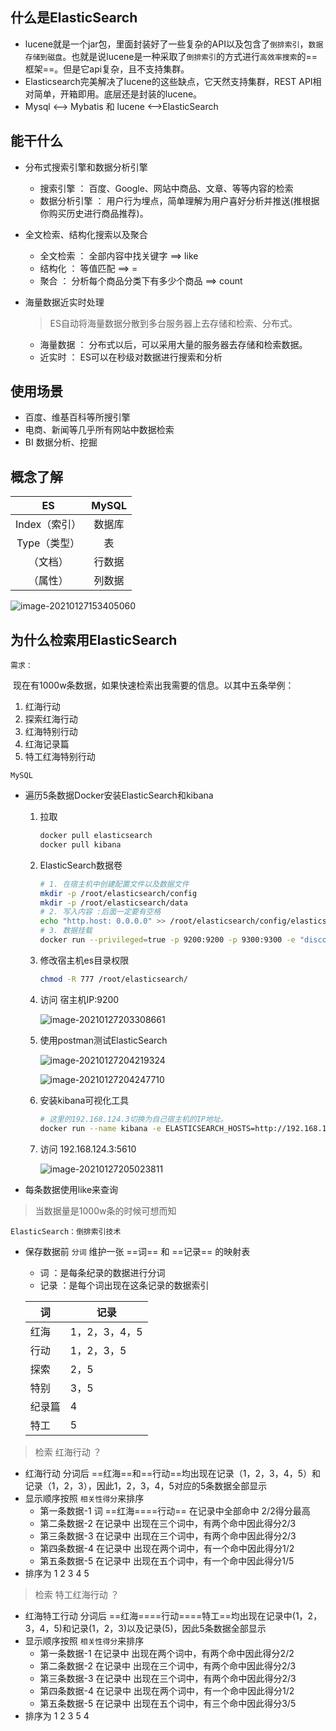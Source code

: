 ## 什么是ElasticSearch

* lucene就是一个jar包，里面封装好了一些复杂的API以及包含了`倒排索引`，`数据存储到磁盘`。也就是说lucene是一种采取了`倒排索引`的方式进行`高效率搜索`的==框架==。但是它api复杂，且不支持集群。
* Elasticsearch完美解决了lucene的这些缺点，它天然支持集群，REST API相对简单，开箱即用。底层还是封装的lucene。
* Mysql  <--> Mybatis   和   lucene  <-->ElasticSearch



## 能干什么

* 分布式搜索引擎和数据分析引擎

	* 搜索引擎 ： 百度、Google、网站中商品、文章、等等内容的检索
	* 数据分析引擎 ： 用户行为埋点，简单理解为用户喜好分析并推送(推根据你购买历史进行商品推荐)。

* 全文检索、结构化搜索以及聚合

	* 全文检索 ： 全部内容中找关键字  ==> like
	* 结构化 ： 等值匹配   ==> =   
	* 聚合 ： 分析每个商品分类下有多少个商品  ==> count

* 海量数据近实时处理

	> ES自动将海量数据分散到多台服务器上去存储和检索、分布式。

	* 海量数据 ： 分布式以后，可以采用大量的服务器去存储和检索数据。
	* 近实时 ： ES可以在秒级对数据进行搜索和分析



## 使用场景

* 百度、维基百科等所搜引擎
* 电商、新闻等几乎所有网站中数据检索
* BI 数据分析、挖掘





## 概念了解

|      ES       | MySQL  |
| :-----------: | :----: |
| Index（索引） | 数据库 |
| Type（类型）  |   表   |
|   （文档）    | 行数据 |
|   （属性）    | 列数据 |

![image-20210127153405060](第一章-Elasticsearch.assets/image-20210127153405060.png)





## 为什么检索用ElasticSearch

`需求：`

​	现在有1000w条数据，如果快速检索出我需要的信息。以其中五条举例：

1. 红海行动
2. 探索红海行动
3. 红海特别行动
4. 红海记录篇
5. 特工红海特别行动

`MySQL`

* 遍历5条数据Docker安装ElasticSearch和kibana

	1. 拉取

		```bash
		docker pull elasticsearch
		docker pull kibana
		```

	2. ElasticSearch数据卷

		```bash
		# 1. 在宿主机中创建配置文件以及数据文件
		mkdir -p /root/elasticsearch/config
		mkdir -p /root/elasticsearch/data
		# 2. 写入内容 :后面一定要有空格
		echo "http.host: 0.0.0.0" >> /root/elasticsearch/config/elasticsearch.yml
		# 3. 数据挂载
		docker run --privileged=true -p 9200:9200 -p 9300:9300 -e "discovery.type=single-node" -e ES_JAVA_OPTS="-Xms512m -Xmx512m" -v /root/elasticsearch/config/elasticsearch.yml:/usr/share/elasticsearch/config/elasticsearch.yml -v /root/elasticsearch/data:/usr/share/elasticsearch/data -v /root/elasticsearch/plugins:/usr/share/elasticsearch/plugins -d --name es elasticsearch
		```

	3. 修改宿主机es目录权限

		```bash
		chmod -R 777 /root/elasticsearch/
		```

		

	4. 访问 宿主机IP:9200

		![image-20210127203308661](第一章-Elasticsearch介绍.assets/image-20210127203308661.png)

	

	5. 使用postman测试ElasticSearch

		![image-20210127204219324](第一章-Elasticsearch介绍.assets/image-20210127204219324.png)

		![image-20210127204247710](第一章-Elasticsearch介绍.assets/image-20210127204247710.png)

	

	6. 安装kibana可视化工具

		```bash
		# 这里的192.168.124.3切换为自己宿主机的IP地址。
		docker run --name kibana -e ELASTICSEARCH_HOSTS=http://192.168.124.3:9200 -p 5601:5601 -d kibana
		```

	7. 访问 192.168.124.3:5610

		![image-20210127205023811](第一章-Elasticsearch介绍.assets/image-20210127205023811.png)

		

* 每条数据使用like来查询

> 当数据量是1000w条的时候可想而知



`ElasticSearch：倒排索引技术`

* 保存数据前 `分词` 维护一张  ==词==  和 ==记录==   的映射表	

	* 词  ：是每条纪录的数据进行分词
	* 记录 ：是每个词出现在这条记录的数据索引

	| 词     | 记录          |
	| ------ | ------------- |
	| 红海   | 1，2，3，4，5 |
	| 行动   | 1，2，3，5    |
	| 探索   | 2，5          |
	| 特别   | 3，5          |
	| 纪录篇 | 4             |
	| 特工   | 5             |

> 检索 红海行动 ？

* 红海行动 分词后 ==红海==和==行动==均出现在记录（1，2，3，4，5）和记录（1，2，3），因此1，2，3，4，5对应的5条数据全部显示
* 显示顺序按照 `相关性得分`来排序
	* 第一条数据-1  词 ==红海====行动== 在记录中全部命中 2/2得分最高
	* 第二条数据-2  在记录中 出现在三个词中，有两个命中因此得分2/3 
	* 第三条数据-3  在记录中 出现在三个词中，有两个命中因此得分2/3
	* 第四条数据-4  在记录中 出现在两个词中，有一个命中因此得分1/2
	* 第五条数据-5  在记录中 出现在五个词中，有一个命中因此得分1/5
* 排序为 1   2   3   4   5

> 检索  特工红海行动 ？

* 红海特工行动  分词后 ==红海====行动====特工==均出现在记录中(1，2，3，4，5)和记录(1，2，3)以及记录(5)，因此5条数据全部显示
* 显示顺序按照 `相关性得分`来排序
	* 第一条数据-1  在记录中 出现在两个词中，有两个命中因此得分2/2 
	* 第二条数据-2  在记录中 出现在三个词中，有两个命中因此得分2/3 
	* 第三条数据-3  在记录中 出现在三个词中，有两个命中因此得分2/3
	* 第四条数据-4  在记录中 出现在两个词中，有一个命中因此得分1/2
	* 第五条数据-5  在记录中 出现在五个词中，有三个命中因此得分3/5
* 排序为 1   2   3   5   4